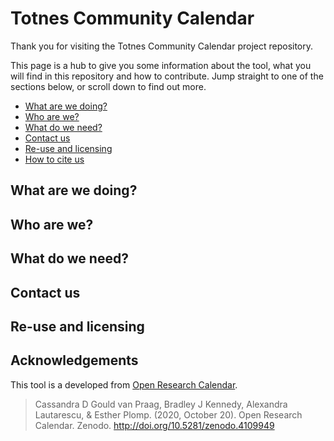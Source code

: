 # Totnes Community Calendar

Thank you for visiting the Totnes Community Calendar project repository.

This page is a hub to give you some information about the tool, what you will find in this repository and how to contribute. Jump straight to one of the sections below, or scroll down to find out more.

- [What are we doing?](#what-are-we-doing)
- [Who are we?](#who-are-we)
- [What do we need?](#what-do-we-need)
- [Contact us](#contact-us)
- [Re-use and licensing](#re-use-and-licensing)
- [How to cite us](#how-to-cite-us)


## What are we doing?

<!-- This tool was designed to facilitate communication and sharing of global open research events. It was built to help event organisers attract other interested parties to their events, and help individuals find events which they would like to join.

It exists as a community managed tool, where anyone is free to submit an event, and we rely on the community to report suspicious events for removal.

The tool incorporates freely available resources to receive event information, publish it to a Google calendar and post about it on Social Media (LinkedIn, BlueSky and Mastodon).

<p><img style="display: block; margin-left: auto; margin-right: auto;" src="./Documents/Images/Schematic.png" alt="" width="800" /></p> -->

## Who are we?

<!-- We are a small team of researchers who met at [Advanced Methods in Reproducible Science 2020](https://www.bristol.ac.uk/psychology/research/ukrn/ukrnevents/repro2020/) and built on an idea which was submitted for a hackathon at the previous 2019 meeting. We continue to support and develop this community tool alongside our day jobs!

The developers and maintainers of this tool are (alphabetically):
- [Cassandra Gould van Praag](https://ox.ukrn.org/people/#CassandraGouldvanPraag)
- [Bradley Kennedy](https://bradleykennedy.co.uk)
- [Alexandra Lautarescu](https://www.alautarescu.com)
- [Esther Plomp](https://twitter.com/PhDToothFAIRy)

We are supported by the [UK Reproducibility Network (UKRN)](https://www.ukrn.org) so that we can elevate our infrastructure, support development, and raise awareness of this resource within our community.   -->

## What do we need?

<!-- Feedback and contributions!

The tool was designed, developed and launched in under 5 days in January 2020. Since then we have been making tweaks to the workflows and adding features as and when we have the time available!

We welcome feedback on any aspect of the tool via our [Github Issues](https://github.com/openresearchcalendar/Open-Research-Calendar/issues). -->

## Contact us

<!-- Our social media and email accounts are all fully automated so you cannot contact us through those. However, you can add to GitHub Issues or Discussions.

Comment on this repository via [GitHub Discussions](https://github.com/openresearchcalendar/openresearchcalendar.github.io/discussions) -->

## Re-use and licensing

<!-- We'd love for you to re-use this tool for your own community! We are sharing our code and resources under the [GNU Public License](LICENSE.txt). -->

## Acknowledgements

This tool is a developed from [Open Research Calendar](http://openresearchcalendar.org/). 
> Cassandra D Gould van Praag, Bradley J Kennedy, Alexandra Lautarescu, & Esther Plomp. (2020, October 20). Open Research Calendar. Zenodo. http://doi.org/10.5281/zenodo.4109949

